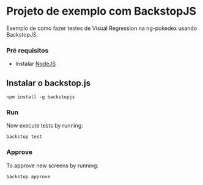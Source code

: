 # Projeto de exemplo com BackstopJS

Exemplo de como fazer testes de Visual Regression na ng-pokedex usando BackstopJS.


### Pré requisitos
* Instalar [NodeJS](http://nodejs.org/)

## Instalar o backstop.js

```shell
npm install -g backstopjs
```

### Run

Now execute tests by running:

```shell
backstop test
```
### Approve

To approve new screens by running:

```shell
backstop approve
```
